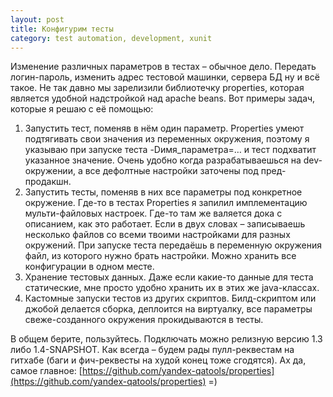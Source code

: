 ```yaml
---
layout: post
title: Конфигурим тесты
category: test automation, development, xunit
---
```


Изменение различных параметров в тестах – обычное дело. Передать логин-пароль, изменить адрес тестовой машинки, сервера БД ну и всё такое. Не так давно мы зарелизили библиотечку properties, которая является удобной надстройкой над apache beans. Вот примеры задач, которые я решаю с её помощью:

  1. Запустить тест, поменяв в нём один параметр. Properties умеют подтягивать свои значения из переменных окружения, поэтому я указываю при запуске теста -Dимя_параметра=… и тест подхватит указанное значение. Очень удобно когда разрабатываешься на dev-окружении, а все дефолтные настройки заточены под пред-продакшн.
  2. Запустить тесты, поменяв в них все параметры под конкретное окружение. Где-то в тестах Properties я запилил имплементацию мульти-файловых настроек. Где-то там же валяется дока с описанием, как это работает. Если в двух словах – записываешь несколько файлов со всеми твоими настройками для разных окружений. При запуске теста передаёшь в переменную окружения файл, из которого нужно брать настройки. Можно хранить все конфигурации в одном месте.
  3. Хранение тестовых данных. Даже если какие-то данные для теста статические, мне просто удобно хранить их в этих же java-классах.
  4. Кастомные запуски тестов из других скриптов. Билд-скриптом или джобой делается сборка, деплоится на виртуалку, все параметры свеже-созданного окружения прокидываются в тесты.

В общем берите, пользуйтесь. Подключать можно релизную версию 1.3 либо 1.4-SNAPSHOT. Как всегда – будем рады пулл-реквестам на гитхабе (баги и фич-реквесты на худой конец тоже сгодятся). Ах да, самое главное: [https://github.com/yandex-qatools/properties](https://github.com/yandex-qatools/properties) =)